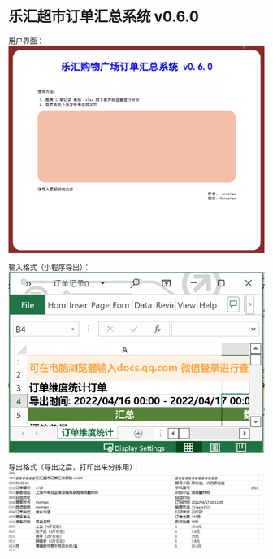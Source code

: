 # 乐汇超市订单汇总系统 v0.6.0

用户界面：
![](media/2022-04-20-15-05-26.png)

输入格式（小程序导出）：
![](media/demo.png)

导出格式（导出之后，打印出来分拣用）：
![](media/2022-04-20-15-08-55.png)
